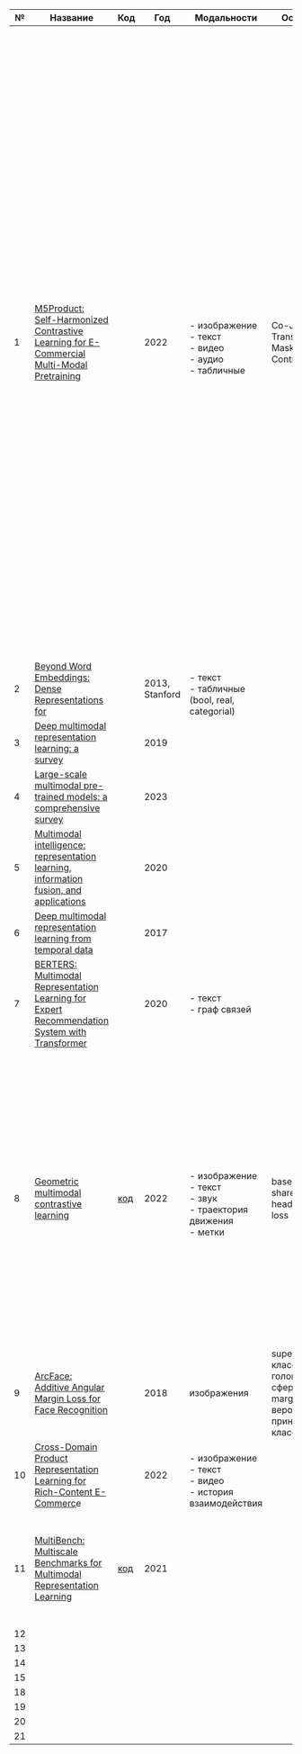 | №  | Название                                                                                                                                                                                                                                                                                                                                                                                                                                                                                                                                                                                                                                                                                                 | Код                                                                  | Год            | Модальности                                                                     | Основная идея                                                                                   | Решение                                                                                                                                                                                                                                                                                                                                                                                                                                                                                                                                                                                                                                                                                                                                                                                                                        | Применение                                                                                                               | Датасет                                                         | Метрики                                                                                                                                                                                                                                                                                                                                         | Baseline                                                                                                                                                                                                                     |
| -- | -------------------------------------------------------------------------------------------------------------------------------------------------------------------------------------------------------------------------------------------------------------------------------------------------------------------------------------------------------------------------------------------------------------------------------------------------------------------------------------------------------------------------------------------------------------------------------------------------------------------------------------------------------------------------------------------------------- | -------------------------------------------------------------------- | -------------- | ------------------------------------------------------------------------------- | ----------------------------------------------------------------------------------------------- | ------------------------------------------------------------------------------------------------------------------------------------------------------------------------------------------------------------------------------------------------------------------------------------------------------------------------------------------------------------------------------------------------------------------------------------------------------------------------------------------------------------------------------------------------------------------------------------------------------------------------------------------------------------------------------------------------------------------------------------------------------------------------------------------------------------------------------ | ------------------------------------------------------------------------------------------------------------------------ | --------------------------------------------------------------- | ----------------------------------------------------------------------------------------------------------------------------------------------------------------------------------------------------------------------------------------------------------------------------------------------------------------------------------------------- | ---------------------------------------------------------------------------------------------------------------------------------------------------------------------------------------------------------------------------- |
| 1  | [M5Product: Self-Harmonized Contrastive Learning for E-Commercial Multi-Modal Pretraining](https://openaccess.thecvf.com/content/CVPR2022/html/Dong_M5Product_Self-Harmonized_Contrastive_Learning_for_E-Commercial_Multi-Modal_Pretraining_CVPR_2022_paper.html)                                                                                                                                                                                                                                                                                                                                                                                                                                        |                                                                      | 2022           | <br>\- изображение<br>\- текст<br>\- видео<br>\- аудио<br>\- табличные          | Co-Joint Transformer, Masked Tasks, Contrastive Learning                                        | <br><br>Архитектура:<br>Self-harmonized Inter-Modality Contrastive Learning<br>1\. Трансформер для каждой модальности; Пустые заполняем 0;<br>2\. Конкатенация выходных токенов;<br>3\. Joint Co-Transformer для выявления взаимоотношений между модальностями; 4. Self-supervised обучение на Masked Tasks 15% для каждой модальности: (для текста - Masked Language Modeling, изображений - Masked Region Prediction, для табличных - Mask Entity Modeling<br><br>5\. Семантическое выравнивание между модальностями за счет Inter-Modality Contrastive Learning:<br>contrastive loss для каждой модальности<br>для учета вклада каждой модальности self-harmonized method<br>modality alignment score matrix для кодирования взаимосоответсвий inter-modal losses и intra-modal losses<br>строится общая функция потерь<br> | \- multi-modal retrieval<br>\- fine-grained retrieval<br>\- multi- modal classification<br>\- multi-modal clustering<br> | [M5Ptoduct](https://xiaodongsuper.github.io/M5Product_dataset/) | Метрики измеряются при последовательном добавлении модальностей<br><br><br>Для задачи кросс-модального поиска (retrieval task)<br>1\. Accuracy<br>2\. mAP@1<br>3\. mAP@5<br>4\. mAP@10<br>5\. Prec@1<br>6\. Prec@5<br>7\. Prec@10                                                                                                               | Вектора одной модальности или двух модальностей (изображение + текст), полученные стандартными трансформерами (hidden size of 768)<br><br>Bert(Textbased)<br>Imagebased, ViLBERT<br>CLIP<br>VL- BERT<br>VisualBERT<br>UNITER |
| 2  | [Beyond Word Embeddings: Dense Representations for](https://gonzalezbrenes.com/files/feat2vec.pdf)                                                                                                                                                                                                                                                                                                                                                                                                                                                                                                                                                                                                       |                                                                      | 2013, Stanford | <br>\- текст<br>\- табличные (bool, real, categorial)<br>                       |                                                                                                 |                                                                                                                                                                                                                                                                                                                                                                                                                                                                                                                                                                                                                                                                                                                                                                                                                                |                                                                                                                          | The Internet Movie                                              | MSE для self-supervised классификации                                                                                                                                                                                                                                                                                                           | Word2Vec, Doc2Vec                                                                                                                                                                                                            |
| 3  | [Deep multimodal representation learning: a survey](https://ieeexplore.ieee.org/abstract/document/8715409)                                                                                                                                                                                                                                                                                                                                                                                                                                                                                                                                                                                               |                                                                      | 2019           |                                                                                 |                                                                                                 |                                                                                                                                                                                                                                                                                                                                                                                                                                                                                                                                                                                                                                                                                                                                                                                                                                |                                                                                                                          |                                                                 |                                                                                                                                                                                                                                                                                                                                                 |                                                                                                                                                                                                                              |
| 4  | [Large-scale multimodal pre-trained models: a comprehensive survey](https://link.springer.com/article/10.1007/s11633-022-1410-8)                                                                                                                                                                                                                                                                                                                                                                                                                                                                                                                                                                         |                                                                      | 2023           |                                                                                 |                                                                                                 |                                                                                                                                                                                                                                                                                                                                                                                                                                                                                                                                                                                                                                                                                                                                                                                                                                |                                                                                                                          |                                                                 |                                                                                                                                                                                                                                                                                                                                                 |                                                                                                                                                                                                                              |
| 5  | [Multimodal intelligence: representation learning, information fusion, and applications](https://ieeexplore.ieee.org/abstract/document/9068414?casa_token=y04Zwq8YLp0AAAAA:Yr9n1bkzlGwoPn35uQpQWV1sHNxEQ1JZvV7f8gO9AbTUApZXO-7A2aV4kdzPN__3hGfSn1-ZLKLe8OQ)                                                                                                                                                                                                                                                                                                                                                                                                                                              |                                                                      | 2020           |                                                                                 |                                                                                                 |                                                                                                                                                                                                                                                                                                                                                                                                                                                                                                                                                                                                                                                                                                                                                                                                                                |                                                                                                                          |                                                                 |                                                                                                                                                                                                                                                                                                                                                 |                                                                                                                                                                                                                              |
| 6  | [Deep multimodal representation learning from temporal data](https://openaccess.thecvf.com/content_cvpr_2017/html/Yang_Deep_Multimodal_Representation_CVPR_2017_paper.html)                                                                                                                                                                                                                                                                                                                                                                                                                                                                                                                              |                                                                      | 2017           |                                                                                 |                                                                                                 |                                                                                                                                                                                                                                                                                                                                                                                                                                                                                                                                                                                                                                                                                                                                                                                                                                |                                                                                                                          |                                                                 |                                                                                                                                                                                                                                                                                                                                                 |                                                                                                                                                                                                                              |
| 7  | [BERTERS: Multimodal Representation Learning for Expert Recommendation System with Transformer](https://d1wqtxts1xzle7.cloudfront.net/80829631/2007.07229v1-libre.pdf?1644870389=&response-content-disposition=inline%3B+filename%3DBERTERS_Multimodal_Representation_Learni.pdf&Expires=1698993773&Signature=M02s1Y5GJCu5Kt~FJ1BpGb0Xh57l44f2rw9qsC9Mc9ROFEsOQ16XCWxcCjLbv~ySBA3W8Juree-VTjRU1QeKHdp2UVOWDCBQFPL-YtnSyepkH4HCMI3qg0EpcdeDi~HvOtjZnwYLZKzRhRhGJ8hlwYiuKskx39e7iHPLmhZk0gIduPqT-qY6QgdUsg3attH3aLxCuX-bj6O087UsTAwWcnKY-rKTUAA7EkH8UF-wczpiWXV1rxzRuHouwSiR5hYHUCy8vhksbZ-w--n5hYzncW0GJv3y3z71y7It~KCEoz6wRXUVesOkcR6VB6xug6yOyHeqV60blZUycApFAUEp0w__&Key-Pair-Id=APKAJLOHF5GGSLRBV4ZA) |                                                                      | 2020           | \- текст<br>\- граф связей<br>                                                  |                                                                                                 | concat + ReLu(x3) + sigmoid + cross entropy                                                                                                                                                                                                                                                                                                                                                                                                                                                                                                                                                                                                                                                                                                                                                                                    | multi-label classification, vizualization                                                                                | Scopus                                                          | F1 для классификации                                                                                                                                                                                                                                                                                                                            |                                                                                                                                                                                                                              |
| 8  | [Geometric multimodal contrastive learnin](https://proceedings.mlr.press/v162/poklukar22a.html)g                                                                                                                                                                                                                                                                                                                                                                                                                                                                                                                                                                                                         | [код](https://github.com/miguelsvasco/gmc)                           | 2022           | <br>\- изображение<br>\- текст<br>\- звук<br>\- траектория движения<br>\- метки | base encoders + shared projection head, contrastive loss                                        | i) a two-level architecture consisting of modality-specific base encoders, allowing to process an arbitrary number of modalities to an intermediate representation of fixed dimensionality, and a shared projection head, mapping the intermediate representations to a latent representation space; ii) a multimodal contrastive loss function that encourages the geometric alignment of the learned representations.                                                                                                                                                                                                                                                                                                                                                                                                        | SOTA perfomance with missing modality information for prediction, RL task, classification                                | MHD dataset                                                     | <br>\- accuracy <br>\- MAE<br>\- cor<br>\- F1<br>Для задачи unsupervised классификации. Для оценки геометрических представлений используется Delaunay Component Analysis (DCA) (Poklukar et al., 2022). Также геометрические представления оцениваются с помощью 2-dimensional UMAP projections (McInnes et al., 2018) of the representations z | MVAE, MMVAE, Nexus, MUSE and MFM                                                                                                                                                                                             |
| 9  | [ArcFace: Additive Angular Margin Loss for Face Recognition](https://arxiv.org/pdf/1801.07698.pdf)                                                                                                                                                                                                                                                                                                                                                                                                                                                                                                                                                                                                       |                                                                      | 2018           | изображения                                                                     | supervised, классификационная голова, сферический margin к вероятностям принадлежности к классу |                                                                                                                                                                                                                                                                                                                                                                                                                                                                                                                                                                                                                                                                                                                                                                                                                                |                                                                                                                          |                                                                 |                                                                                                                                                                                                                                                                                                                                                 |                                                                                                                                                                                                                              |
| 10 | [Cross-Domain Product Representation Learning for Rich-Content E-Commerc](https://openaccess.thecvf.com/content/ICCV2023/html/Bai_Cross-Domain_Product_Representation_Learning_for_Rich-Content_E-Commerce_ICCV_2023_paper.html)e                                                                                                                                                                                                                                                                                                                                                                                                                                                                        |                                                                      | 2022           | <br>\- изображение<br>\- текст<br>\- видео<br>\- история взаимодействия<br>     |                                                                                                 |                                                                                                                                                                                                                                                                                                                                                                                                                                                                                                                                                                                                                                                                                                                                                                                                                                |                                                                                                                          |                                                                 |                                                                                                                                                                                                                                                                                                                                                 |                                                                                                                                                                                                                              |
| 11 | [MultiBench: Multiscale Benchmarks for Multimodal Representation Learning](https://arxiv.org/abs/2107.07502)                                                                                                                                                                                                                                                                                                                                                                                                                                                                                                                                                                                             | [код](https://github.com/uncertainty-toolbox/%20uncertainty-toolbox) | 2021           |                                                                                 |                                                                                                 | обзор основных подходов обучения мультимодальных представлений, библиотека с реализацией основных подходов, датасетов и метрику                                                                                                                                                                                                                                                                                                                                                                                                                                                                                                                                                                                                                                                                                                |                                                                                                                          |                                                                 |                                                                                                                                                                                                                                                                                                                                                 |                                                                                                                                                                                                                              |
| 12 |                                                                                                                                                                                                                                                                                                                                                                                                                                                                                                                                                                                                                                                                                                          |                                                                      |                |                                                                                 |                                                                                                 |                                                                                                                                                                                                                                                                                                                                                                                                                                                                                                                                                                                                                                                                                                                                                                                                                                |                                                                                                                          |                                                                 |                                                                                                                                                                                                                                                                                                                                                 |                                                                                                                                                                                                                              |
| 13 |                                                                                                                                                                                                                                                                                                                                                                                                                                                                                                                                                                                                                                                                                                          |                                                                      |                |                                                                                 |                                                                                                 |                                                                                                                                                                                                                                                                                                                                                                                                                                                                                                                                                                                                                                                                                                                                                                                                                                |                                                                                                                          |                                                                 |                                                                                                                                                                                                                                                                                                                                                 |                                                                                                                                                                                                                              |
| 14 |                                                                                                                                                                                                                                                                                                                                                                                                                                                                                                                                                                                                                                                                                                          |                                                                      |                |                                                                                 |                                                                                                 |                                                                                                                                                                                                                                                                                                                                                                                                                                                                                                                                                                                                                                                                                                                                                                                                                                |                                                                                                                          |                                                                 |                                                                                                                                                                                                                                                                                                                                                 |                                                                                                                                                                                                                              |
| 15 |                                                                                                                                                                                                                                                                                                                                                                                                                                                                                                                                                                                                                                                                                                          |                                                                      |                |                                                                                 |                                                                                                 |                                                                                                                                                                                                                                                                                                                                                                                                                                                                                                                                                                                                                                                                                                                                                                                                                                |                                                                                                                          |                                                                 |                                                                                                                                                                                                                                                                                                                                                 |                                                                                                                                                                                                                              |
| 18 |                                                                                                                                                                                                                                                                                                                                                                                                                                                                                                                                                                                                                                                                                                          |                                                                      |                |                                                                                 |                                                                                                 |                                                                                                                                                                                                                                                                                                                                                                                                                                                                                                                                                                                                                                                                                                                                                                                                                                |                                                                                                                          |                                                                 |                                                                                                                                                                                                                                                                                                                                                 |                                                                                                                                                                                                                              |
| 19 |                                                                                                                                                                                                                                                                                                                                                                                                                                                                                                                                                                                                                                                                                                          |                                                                      |                |                                                                                 |                                                                                                 |                                                                                                                                                                                                                                                                                                                                                                                                                                                                                                                                                                                                                                                                                                                                                                                                                                |                                                                                                                          |                                                                 |                                                                                                                                                                                                                                                                                                                                                 |                                                                                                                                                                                                                              |
| 20 |                                                                                                                                                                                                                                                                                                                                                                                                                                                                                                                                                                                                                                                                                                          |                                                                      |                |                                                                                 |                                                                                                 |                                                                                                                                                                                                                                                                                                                                                                                                                                                                                                                                                                                                                                                                                                                                                                                                                                |                                                                                                                          |                                                                 |                                                                                                                                                                                                                                                                                                                                                 |                                                                                                                                                                                                                              |
| 21 |                                                                                                                                                                                                                                                                                                                                                                                                                                                                                                                                                                                                                                                                                                          |                                                                      |                |                                                                                 |                                                                                                 |                                                                                                                                                                                                                                                                                                                                                                                                                                                                                                                                                                                                                                                                                                                                                                                                                                |                                                                                                                          |                                                                 |

